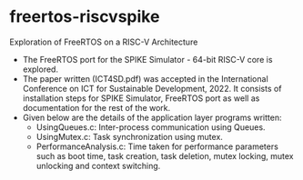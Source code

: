 # freertos-riscvspike
Exploration of FreeRTOS on a RISC-V Architecture
- The FreeRTOS port for the SPIKE Simulator - 64-bit RISC-V core is explored.
- The paper written (ICT4SD.pdf) was accepted in the International Conference on ICT for Sustainable Development, 2022. It consists of installation steps for SPIKE Simulator, FreeRTOS port as well as documentation for the rest of the work.
- Given below are the details of the application layer programs written:
  - UsingQueues.c: Inter-process communication using Queues.
  - UsingMutex.c: Task synchronization using mutex.
  - PerformanceAnalysis.c: Time taken for performance parameters such as boot time, task creation, task deletion, mutex locking, mutex unlocking and context switching.

